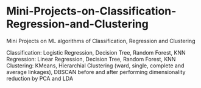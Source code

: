 # Mini-Projects-on-Classification-Regression-and-Clustering

Mini Projects on ML algorithms of Classification, Regression and Clustering

Classification: Logistic Regression, Decision Tree, Random Forest, KNN
Regression: Linear Regression, Decision Tree, Random Forest, KNN
Clustering: KMeans, Hierarchial Clustering (ward, single, complete and average linkages), DBSCAN before and after performing dimensionality reduction by PCA and LDA
